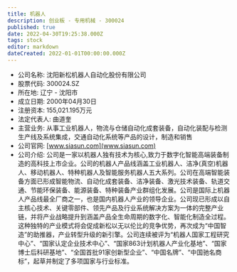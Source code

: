 ```yaml
---
title: 机器人
description: 创业板 - 专用机械 - 300024
published: true
date: 2022-04-30T19:25:38.000Z
tags: stock
editor: markdown
dateCreated: 2022-01-01T00:00:00.000Z
---
```


- 公司名称: 沈阳新松机器人自动化股份有限公司
- 股票代码: 300024.SZ
- 所在地: 辽宁 - 沈阳市
- 成立日期: 2000年04月30日
- 注册资本: 155,021.195万元
- 法定代表人: 曲道奎
- 主营业务: 从事工业机器人，物流与仓储自动化成套装备，自动化装配与检测生产线及系统集成，交通自动化系统等产品的设计，制造和销售
- 公司官网: [www.siasun.com](www.siasun.com)
- 公司介绍: 公司是一家以机器人独有技术为核心,致力于数字化智能高端装备制造的高科技上市企业。公司的机器人产品线涵盖工业机器人、洁净(真空)机器人、移动机器人、特种机器人及智能服务机器人五大系列。公司在高端智能装备方面已形成智能物流、自动化成套装备、洁净装备、激光技术装备、轨道交通、节能环保装备、能源装备、特种装备产业群组化发展。公司是国际上机器人产品线最全厂商之一，也是国内机器人产业的领导企业。公司现已形成以自主核心技术、关键零部件、领先产品及行业系统解决方案为一体的完整产业链，并将产业战略提升到涵盖产品全生命周期的数字化、智能化制造全过程。这种独特的产业模式将会促成新松以无以伦比的竞争优势，再次成为“中国智造”的助推器，产业转型升级的新引擎。公司连续被评为“机器人国家工程研究中心”、“国家认定企业技术中心”、“国家863计划机器人产业化基地”、“国家博士后科研基地”、“全国首批91家创新型企业”、“中国名牌”、“中国驰名商标”，起草并制定了多项国家与行业标准。


